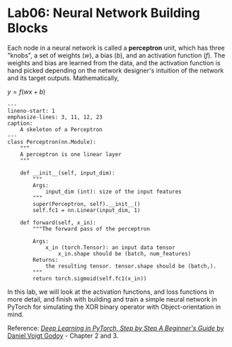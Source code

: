 # Lab06: Neural Network Building Blocks
Each node in a neural network is called a **perceptron** unit, which has three "knobs", a set of weights ($w$), a bias ($b$), and an activation function ($f$). The weights and bias are learned from the data, and the activation function is hand picked depending on the network designer's intuition of the network and its target outputs. Mathematically,

$y = f(wx + b)$

```{code-block} python
---
lineno-start: 1
emphasize-lines: 3, 11, 12, 23
caption:
    A skeleton of a Perceptron
---
class Perceptron(nn.Module):
    """
    A perceptron is one linear layer 
    """
    
    def __init__(self, input_dim):
        """
        Args:
            input_dim (int): size of the input features
        """
        super(Perceptron, self).__init__()
        self.fc1 = nn.Linear(input_dim, 1)

    def forward(self, x_in):
        """The forward pass of the perceptron

        Args:
            x_in (torch.Tensor): an input data tensor
                x_in.shape should be (batch, num_features)
        Returns:
            the resulting tensor. tensor.shape should be (batch,).
        """
        return torch.sigmoid(self.fc1(x_in))
```        
In this lab, we will look at the activation functions, and loss functions in more detail, and finish with building and train a simple neural network in PyTorch for simulating the XOR binary operator with Object-orientation in mind. 

Reference: [*Deep Learning in PyTorch, Step by Step A Beginner's Guide* by Daniel Voigt Godoy](https://leanpub.com/pytorch) - Chapter 2 and 3. 